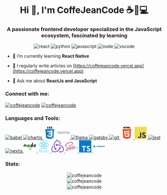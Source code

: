 <h1 align="center">Hi 👋, I'm CoffeJeanCode ☕👖💻</h1>
<h3 align="center">A passionate frontend developer specialized in the JavaScript ecosystem, fascinated by learning</h3>

<p align="center">
   <img src="https://media3.giphy.com/media/eNAsjO55tPbgaor7ma/giphy.gif" width="100px" height="100px" alt="react" />
   <img src="https://media3.giphy.com/media/LMt9638dO8dftAjtco/giphy.gif" width="100px" height="100px" alt="python" />
   <img src="https://media3.giphy.com/media/ln7z2eWriiQAllfVcn/source.gif" width="100px" height="100px" alt="javascript" />
   <img src="https://media3.giphy.com/media/kdFc8fubgS31b8DsVu/giphy.gif" width="100px" height="100px" alt="node" />
   <img src="https://media2.giphy.com/media/IdyAQJVN2kVPNUrojM/giphy.gif" width="100px" height="100px" alt="vscode" />
</p>

- 🌱 I’m currently learning **React Native**

- 📝 I regularly write articles on [https://coffejeancode.vercel.app](https://coffejeancode.vercel.app)

- 💬 Ask me about **ReactJs and JavaScript**

<h3 align="left">Connect with me:</h3>
<p align="left">
<a href="https://codepen.io/coffejeancode" target="blank"><img align="center" src="https://cdn.jsdelivr.net/npm/simple-icons@3.0.1/icons/codepen.svg" alt="coffejeancode" height="30" width="40" /></a>
<a href="https://codesandbox.com/coffejeancode" target="blank"><img align="center" src="https://cdn.jsdelivr.net/npm/simple-icons@3.0.1/icons/codesandbox.svg" alt="coffejeancode" height="30" width="40" /></a>
</p>

<h3 align="left">Languages and Tools:</h3>
<p align="left"> <a href="https://babeljs.io/" target="_blank"> <img src="https://www.vectorlogo.zone/logos/babeljs/babeljs-icon.svg" alt="babel" width="40" height="40"/> </a> <a href="https://www.chartjs.org" target="_blank"> <img src="https://www.chartjs.org/media/logo-title.svg" alt="chartjs" width="40" height="40"/> </a> <a href="https://www.w3schools.com/css/" target="_blank"> <img src="https://raw.githubusercontent.com/devicons/devicon/master/icons/css3/css3-original-wordmark.svg" alt="css3" width="40" height="40"/> </a> <a href="https://expressjs.com" target="_blank"> <img src="https://raw.githubusercontent.com/devicons/devicon/master/icons/express/express-original-wordmark.svg" alt="express" width="40" height="40"/> </a> <a href="https://www.figma.com/" target="_blank"> <img src="https://www.vectorlogo.zone/logos/figma/figma-icon.svg" alt="figma" width="40" height="40"/> </a> <a href="https://www.gatsbyjs.com/" target="_blank"> <img src="https://www.vectorlogo.zone/logos/gatsbyjs/gatsbyjs-icon.svg" alt="gatsby" width="40" height="40"/> </a> <a href="https://git-scm.com/" target="_blank"> <img src="https://www.vectorlogo.zone/logos/git-scm/git-scm-icon.svg" alt="git" width="40" height="40"/> </a> <a href="https://www.w3.org/html/" target="_blank"> <img src="https://raw.githubusercontent.com/devicons/devicon/master/icons/html5/html5-original-wordmark.svg" alt="html5" width="40" height="40"/> </a> <a href="https://developer.mozilla.org/en-US/docs/Web/JavaScript" target="_blank"> <img src="https://raw.githubusercontent.com/devicons/devicon/master/icons/javascript/javascript-original.svg" alt="javascript" width="40" height="40"/> </a> <a href="https://jestjs.io" target="_blank"> <img src="https://www.vectorlogo.zone/logos/jestjsio/jestjsio-icon.svg" alt="jest" width="40" height="40"/> </a> <a href="https://nextjs.org/" target="_blank"> <img src="https://cdn.worldvectorlogo.com/logos/nextjs-3.svg" alt="nextjs" width="40" height="40"/> </a> <a href="https://nodejs.org" target="_blank"> <img src="https://raw.githubusercontent.com/devicons/devicon/master/icons/nodejs/nodejs-original-wordmark.svg" alt="nodejs" width="40" height="40"/> </a> <a href="https://reactjs.org/" target="_blank"> <img src="https://raw.githubusercontent.com/devicons/devicon/master/icons/react/react-original-wordmark.svg" alt="react" width="40" height="40"/> </a> <a href="https://redux.js.org" target="_blank"> <img src="https://raw.githubusercontent.com/devicons/devicon/master/icons/redux/redux-original.svg" alt="redux" width="40" height="40"/> </a> <a href="https://sass-lang.com" target="_blank"> <img src="https://raw.githubusercontent.com/devicons/devicon/master/icons/sass/sass-original.svg" alt="sass" width="40" height="40"/> </a> <a href="https://www.typescriptlang.org/" target="_blank"> <img src="https://raw.githubusercontent.com/devicons/devicon/master/icons/typescript/typescript-original.svg" alt="typescript" width="40" height="40"/> </a> <a href="https://webpack.js.org" target="_blank"> <img src="https://raw.githubusercontent.com/devicons/devicon/d00d0969292a6569d45b06d3f350f463a0107b0d/icons/webpack/webpack-original-wordmark.svg" alt="webpack" width="40" height="40"/> </a> </p>
<h3 align="left">Stats:</h3>
<p align="center">
   <img align="center" src="https://github-readme-stats.vercel.app/api/top-langs?username=coffejeancode&show_icons=true&locale=en&layout=compact&theme=catppuccin_mocha&hide_border=true&card_width=600px" alt="coffejeancode" width="600px"/>
   <br/>
   <img align="center" src="https://github-readme-stats.vercel.app/api?username=coffejeancode&show_icons=true&locale=en&theme=catppuccin_mocha&hide_border=true&card_width=600px" alt="coffejeancode" width="600px"/>
   <br/>
   <img align="center" src="https://github-readme-streak-stats.herokuapp.com/?user=coffejeancode&theme=catppuccin_mocha&hide_border=true&card_width=600px" alt="coffejeancode" width="600px"/>
</p>
